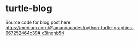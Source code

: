 # turtle-blog

Source code for blog post here: https://medium.com/@amandacodes/python-turtle-graphics-667252464c39#.x3inqnb54
